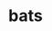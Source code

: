 ---
title: "bats"
layout: cache
categories: [package, develop-2025-03-30]
meta: {"compilers": ["none"], "num_specs": 1, "num_specs_by_stack": {"e4s": 1, "e4s-oneapi": 1, "root": 1}, "oss": ["ubuntu22.04"], "platforms": ["linux"], "stacks": ["e4s", "e4s-oneapi", "root"], "targets": ["x86_64_v3"], "versions": ["1.10.0"]}
spec_details: [{"compiler": "none", "hash": "jle3cgcd5palquz6kcjlwpuqj4vcjo5w", "os": "ubuntu22.04", "platform": "linux", "size": "-", "stacks": ["e4s", "e4s-oneapi", "root"], "target": "x86_64_v3", "variants": ["build_system=generic"], "versions": ["1.10.0"]}]
---